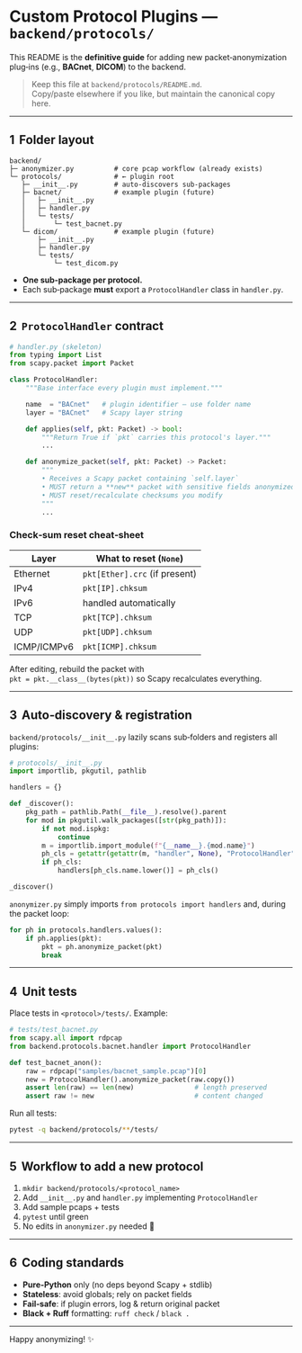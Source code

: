 # Custom Protocol Plugins — `backend/protocols/`

This README is the **definitive guide** for adding new packet‑anonymization
plug‑ins (e.g., **BACnet**, **DICOM**) to the backend.

> Keep this file at `backend/protocols/README.md`.  
> Copy/paste elsewhere if you like, but maintain the canonical copy here.

---

## 1  Folder layout

```
backend/
├─ anonymizer.py          # core pcap workflow (already exists)
└─ protocols/             # ← plugin root
   ├─ __init__.py         # auto‑discovers sub‑packages
   ├─ bacnet/             # example plugin (future)
   │   ├─ __init__.py
   │   ├─ handler.py
   │   └─ tests/
   │       └─ test_bacnet.py
   └─ dicom/              # example plugin (future)
       ├─ __init__.py
       ├─ handler.py
       └─ tests/
           └─ test_dicom.py
```

* **One sub‑package per protocol.**
* Each sub‑package **must** export a `ProtocolHandler` class
  in `handler.py`.

---

## 2  `ProtocolHandler` contract

```python
# handler.py (skeleton)
from typing import List
from scapy.packet import Packet

class ProtocolHandler:
    """Base interface every plugin must implement."""

    name  = "BACnet"   # plugin identifier — use folder name
    layer = "BACnet"   # Scapy layer string

    def applies(self, pkt: Packet) -> bool:
        """Return True if `pkt` carries this protocol's layer."""
        ...

    def anonymize_packet(self, pkt: Packet) -> Packet:
        """
        • Receives a Scapy packet containing `self.layer`
        • MUST return a **new** packet with sensitive fields anonymized
        • MUST reset/recalculate checksums you modify
        """
        ...
```

### Check‑sum reset cheat‑sheet

| Layer     | What to reset (`None`) |
|-----------|------------------------|
| Ethernet  | `pkt[Ether].crc` (if present) |
| IPv4      | `pkt[IP].chksum` |
| IPv6      | handled automatically |
| TCP       | `pkt[TCP].chksum` |
| UDP       | `pkt[UDP].chksum` |
| ICMP/ICMPv6 | `pkt[ICMP].chksum` |

After editing, rebuild the packet with  
`pkt = pkt.__class__(bytes(pkt))` so Scapy recalculates everything.

---

## 3  Auto‑discovery & registration

`backend/protocols/__init__.py` lazily scans sub‑folders and registers
all plugins:

```python
# protocols/__init__.py
import importlib, pkgutil, pathlib

handlers = {}

def _discover():
    pkg_path = pathlib.Path(__file__).resolve().parent
    for mod in pkgutil.walk_packages([str(pkg_path)]):
        if not mod.ispkg:
            continue
        m = importlib.import_module(f"{__name__}.{mod.name}")
        ph_cls = getattr(getattr(m, "handler", None), "ProtocolHandler", None)
        if ph_cls:
            handlers[ph_cls.name.lower()] = ph_cls()

_discover()
```

`anonymizer.py` simply imports `from protocols import handlers`
and, during the packet loop:

```python
for ph in protocols.handlers.values():
    if ph.applies(pkt):
        pkt = ph.anonymize_packet(pkt)
        break
```

---

## 4  Unit tests

Place tests in `<protocol>/tests/`. Example:

```python
# tests/test_bacnet.py
from scapy.all import rdpcap
from backend.protocols.bacnet.handler import ProtocolHandler

def test_bacnet_anon():
    raw = rdpcap("samples/bacnet_sample.pcap")[0]
    new = ProtocolHandler().anonymize_packet(raw.copy())
    assert len(raw) == len(new)               # length preserved
    assert raw != new                         # content changed
```

Run all tests:

```bash
pytest -q backend/protocols/**/tests/
```

---

## 5  Workflow to add a new protocol

1. `mkdir backend/protocols/<protocol_name>`
2. Add `__init__.py` and `handler.py` implementing `ProtocolHandler`
3. Add sample pcaps + tests
4. `pytest` until green
5. No edits in `anonymizer.py` needed 🚀

---

## 6  Coding standards

* **Pure‑Python** only (no deps beyond Scapy + stdlib)
* **Stateless**: avoid globals; rely on packet fields
* **Fail‑safe**: if plugin errors, log & return original packet
* **Black + Ruff** formatting: `ruff check` / `black .`

---

Happy anonymizing! ✨